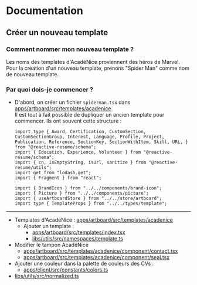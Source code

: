 # Documentation

## Créer un nouveau template

### Comment nommer mon nouveau template ?

Les noms des templates d'AcadéNice proviennent des héros de Marvel.  
Pour la création d'un nouveau template, prenons "Spider Man" comme nom de nouveau template.

### Par quoi dois-je commencer ?

- D'abord, on créer un fichier `spiderman.tsx` dans [apps/artboard/src/templates/acadenice](apps/artboard/src/templates/acadenice).  
   Il est tout à fait possible de dupliquer un ancien template pour commencer. Ils ont souvent cette structure :
  ```tsx
  import type { Award, Certification, CustomSection, CustomSectionGroup, Interest, Language, Profile, Project, Publication, Reference, SectionKey, SectionWithItem, Skill, URL, } from "@reactive-resume/schema";
  import { Education, Experience, Volunteer } from "@reactive-resume/schema";
  import { cn, isEmptyString, isUrl, sanitize } from "@reactive-resume/utils";
  import get from "lodash.get";
  import { Fragment } from "react";

  import { BrandIcon } from "../../components/brand-icon";
  import { Picture } from "../../components/picture";
  import { useArtboardStore } from "../../store/artboard";
  import type { TemplateProps } from "../../types/template";
  ```

---

- Templates d'AcadéNice : [apps/artboard/src/templates/acadenice](apps/artboard/src/templates/acadenice)
  - Ajouter un template :
    - [apps/artboard/src/templates/index.tsx](apps/artboard/src/templates/index.tsx)
    - [libs/utils/src/namespaces/template.ts](libs/utils/src/namespaces/template.ts)
- Modifier le tampon AcadéNice
  - [apps/artboard/src/templates/acadenice/component/contact.tsx](apps/artboard/src/templates/acadenice/component/contact.tsx)
  - [apps/artboard/src/templates/acadenice/component/seal.tsx](apps/artboard/src/templates/acadenice/component/seal.tsx)
- Ajouter une couleur dans la palette de couleurs des CVs :
  - [apps/client/src/constants/colors.ts](apps/client/src/constants/colors.ts)
- [libs/utils/src/normalized.ts](libs/utils/src/normalized.ts)
